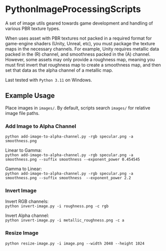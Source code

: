 # PythonImageProcessingScripts

A set of image utils geared towards game development and handling of various PBR texture types.

When uses asset with PBR textures not packed in a required format for game-engine shaders (Unity, Unreal, etc), you must package the texture maps in the necessary channels. For example, Unity requires metallic data packed in the (R) channel, and smoothness packed in the (A) channel. However, some assets may only provide a roughness map, meaning you must first invert that roughness map to create a smoothness map, and then set that data as the alpha channel of a metallic map.

Last tested with `Python 3.11` on Windows.

## Example Usage

Place images in `images/`. By default, scripts search `images/` for relative image file paths.

### Add Image to Alpha Channel
`python add-image-to-alpha-channel.py -rgb specular.png -a smoothness.png`

Linear to Gamma:\
`python add-image-to-alpha-channel.py -rgb specular.png -a smoothness.png --suffix smoothness --exponent_power 0.454545`

Gamma to Linear:\
`python add-image-to-alpha-channel.py -rgb specular.png -a smoothness.png --suffix smoothness  --exponent_power 2.2`

### Invert Image

Invert RGB channels:\
`python invert-image.py -i roughness.png -c rgb`

Invert Alpha channel:\
`python invert-image.py -i metallic_roughness.png -c a`

### Resize Image
`python resize-image.py -i image.png --width 2048 --height 1024`
